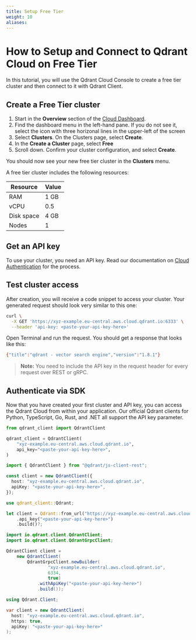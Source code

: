 ```yaml
---
title: Setup Free Tier 
weight: 10
aliases:
---
```


# How to Setup and Connect to Qdrant Cloud on Free Tier
In this tutorial, you will use the Qdrant Cloud Console to create a free tier cluster and then connect to it with Qdrant Client. 

## Create a Free Tier cluster

1. Start in the **Overview** section of the [Cloud Dashboard](https://cloud.qdrant.io/). 
1. Find the dashboard menu in the left-hand pane. If you do not see it, select
   the icon with three horizonal lines in the upper-left of the screen
1. Select **Clusters**. On the Clusters page, select **Create**.
1. In the **Create a Cluster** page, select **Free**
1. Scroll down. Confirm your cluster configuration, and select **Create**.

You should now see your new free tier cluster in the **Clusters** menu.

A free tier cluster includes the following resources:

| Resource   | Value |
|------------|-------|
| RAM        | 1 GB  |
| vCPU       | 0.5   |
| Disk space | 4 GB  |
| Nodes      | 1     |

## Get an API key

To use your cluster, you need an API key. Read our documentation on [Cloud
Authentication](/documentation/cloud/authentication/) for the process. 

## Test cluster access

After creation, you will receive a code snippet to access your cluster. Your generated request should look very similar to this one:

```bash
curl \
  -X GET 'https://xyz-example.eu-central.aws.cloud.qdrant.io:6333' \
  --header 'api-key: <paste-your-api-key-here>'
```
Open Terminal and run the request. You should get a response that looks like this:

```bash
{"title":"qdrant - vector search engine","version":"1.8.1"}
```

> **Note:** You need to include the API key in the request header for every
> request over REST or gRPC.

## Authenticate via SDK

Now that you have created your first cluster and API key, you can access the
Qdrant Cloud from within your application.
Our official Qdrant clients for Python, TypeScript, Go, Rust, and .NET all
support the API key parameter. 

```python
from qdrant_client import QdrantClient

qdrant_client = QdrantClient(
    "xyz-example.eu-central.aws.cloud.qdrant.io",
    api_key="<paste-your-api-key-here>",
)
```

```typescript
import { QdrantClient } from "@qdrant/js-client-rest";

const client = new QdrantClient({
  host: "xyz-example.eu-central.aws.cloud.qdrant.io",
  apiKey: "<paste-your-api-key-here>",
});
```

```rust
use qdrant_client::Qdrant;

let client = Qdrant::from_url("https://xyz-example.eu-central.aws.cloud.qdrant.io:6334")
    .api_key("<paste-your-api-key-here>")
    .build()?;
```

```java
import io.qdrant.client.QdrantClient;
import io.qdrant.client.QdrantGrpcClient;

QdrantClient client =
    new QdrantClient(
        QdrantGrpcClient.newBuilder(
                "xyz-example.eu-central.aws.cloud.qdrant.io",
                6334,
                true)
            .withApiKey("<paste-your-api-key-here>")
            .build());
```

```csharp
using Qdrant.Client;

var client = new QdrantClient(
  host: "xyz-example.eu-central.aws.cloud.qdrant.io",
  https: true,
  apiKey: "<paste-your-api-key-here>"
);
```
